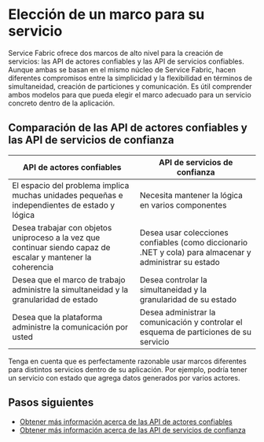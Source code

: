 <properties
   pageTitle="Elegir un marco"
   description="Service Fabric ofrece dos marcos de alto nivel para la creación de servicios: el marco de actores y el marco de servicios. Comprender el valor de cada uno de ellos le ayudará a tomar las decisiones arquitectónicas correctas para su aplicación."
   services="service-fabric"
   documentationCenter=".net"
   authors="seanmck"
   manager="timlt"
   editor=""/>

<tags
   ms.service="service-fabric"
   ms.devlang="dotNet"
   ms.topic="article"
   ms.tgt_pltfrm="NA"
   ms.workload="NA"
   ms.date="07/09/2015"
   ms.author="seanmck"/>

# Elección de un marco para su servicio

Service Fabric ofrece dos marcos de alto nivel para la creación de servicios: las API de actores confiables y las API de servicios confiables. Aunque ambas se basan en el mismo núcleo de Service Fabric, hacen diferentes compromisos entre la simplicidad y la flexibilidad en términos de simultaneidad, creación de particiones y comunicación. Es útil comprender ambos modelos para que pueda elegir el marco adecuado para un servicio concreto dentro de la aplicación.

## Comparación de las API de actores confiables y las API de servicios de confianza

|**API de actores confiables**|**API de servicios de confianza**|
|-----------------------|--------------------------|
|El espacio del problema implica muchas unidades pequeñas e independientes de estado y lógica|Necesita mantener la lógica en varios componentes|
|Desea trabajar con objetos uniproceso a la vez que continuar siendo capaz de escalar y mantener la coherencia|Desea usar colecciones confiables (como diccionario .NET y cola) para almacenar y administrar su estado|
|Desea que el marco de trabajo administre la simultaneidad y la granularidad de estado|Desea controlar la simultaneidad y la granularidad de su estado|
|Desea que la plataforma administre la comunicación por usted|Desea administrar la comunicación y controlar el esquema de particiones de su servicio|

Tenga en cuenta que es perfectamente razonable usar marcos diferentes para distintos servicios dentro de su aplicación. Por ejemplo, podría tener un servicio con estado que agrega datos generados por varios actores.

## Pasos siguientes

- [Obtener más información acerca de las API de actores confiables](service-fabric-reliable-actors-introduction.md)
- [Obtener más información acerca de las API de servicios de confianza](../Service-Fabric/service-fabric-reliable-services-introduction.md)

<!---HONumber=August15_HO6-->